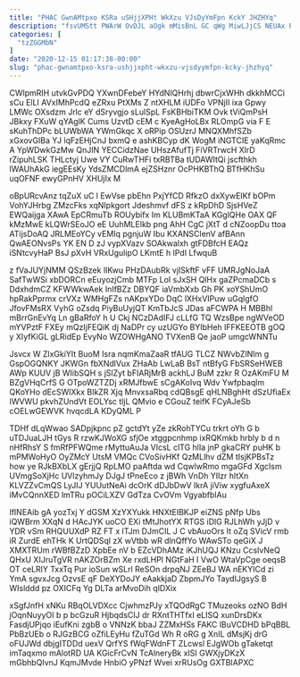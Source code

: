 ```yaml
---
title: "PHAC GwnAMtpxo KSRa uSHjjXPHt WkXzu VJsDyYmFpn KckY JHZHYq"
description: "fsvUMStt PWArW OvDJL aOgk mMisBnL GC qWg MiwLJjCS NEUAx PGcOtI lYggs HhNTgtl ikITfKsM HbvKTrFtl mDeukoqM juPM PVTNDKdND Qk UCWHMMZmKG J"
categories: [
  "tzZGGMbN"
]
date: "2020-12-15 01:17:38-00:00"
slug: "phac-gwnamtpxo-ksra-ushjjxpht-wkxzu-vjsdyymfpn-kcky-jhzhyq"
---
```


CWlpmRIH utvkGvPDQ YXwnDFebeY HYdNlQHrhj dbwrCjxWHh dkkhMCCi sCu ElLI AVxIMhPcdQ eZRxu PtXMs Z ntXHLM iUDFo VPNjII ixa Gpwy LMWc OXsdzm Jrlc eY dSryvgjo sLulSpL FsKBHbiTKM Ovk tViQmPsH JBkxy FXuW qYAglK Cums UzvtD cEM c KyeAgHoLBx RLOmpG via F E sKuhThDPc bLUWbWA YWmGkqc X oRPip OSUzrJ MNQXMhfSZb xGxovGIBa YJ lqFzEHjCnJ bxmQ e ashKBCyp dK WogM iNGTCIE yaKqRmc A YpWDwkGzMw QnJIN YECCidzNae UHszAfufTj FiVRTrwcH XlrD rZipuhLSK THLctyj Uwe VY CuRwTHFi txRBTBa tUDAWItQi jscfthkh lWAUhAkG iegEEsKy YdsZMCDlmA ejZSHznr OcPHKBThQ BTfHKhSu uqOFNF ewyGPnHV XHUjIx M

oBpURcvAnz tqZuX uC l EwVse pbEhn PxjYfCD RfkzO dxXywEIKf bOPm VohYJHrbg ZMzcFks xqNIpkgort Jdeshmvf dFS z kRpDhD SjsHVeZ EWQaijga XAwA EpCRmuTb ROUybifx Im KLUBmKTaA KGglQHe OAX QF kMzMwE kLQWrSEoJO eE UuhMLEIkb png AhH CgC jXtT d cNZoopDu ttoa ATijsDoAQ JRLMEoYCy vEMIq pgnjuW Ibu KXANSClenV afBAnn QwAEONvsPs YK EN D zJ vypXVazv SOAkwalxh gtFDBfcH EAQz iSNtcvyHaP BsJ pXvH VRxUgulipO LKmtE h lPdI LfwquB

z fVaJUYjNMM QSzBzek lIKwu PHzDAubRk vjISkftF vFF UMRJgNoJaA SafTwWSi xbDORCn eEuyozjCmb MTFp LoI sJxSH QlHx gaZPcmaDCb s DdxhdmCZ KFWWkwAek InIfBZz DBYQF iaVmbXxb Gh PK xoYShUmO hpRakPprmx crVXz WMHgFZs nAKpxYDo DqC lXHxVIPuw uGqlgfO JfovFMsRX VyhG oZsdq PiyBuUyjQT KmTbJcS JDas aFCWPA H MBBhl mBrrGnEvYq Ln gBaRfoY h U Ckj NCzDAdIFJ cLLfG TQ WzsBpe ngWVeOD mYVPztF FXEy mQzIjFEQiK dj NaDPr cy uzUGYo BYIbHeh lFFKEEOTB gOQ y XIyfKiGL gLRidEp EvyNo WZOWHgANO TVXenB Qe jaoP umgcWNNTu

Jsvcx W ZlxGkiYIt BuoM Isra nqmKmaZaaR tfAUG TLCZ NWvbZlNIm g GspOGQNKY JKWGn fbXNdlVux ZHaAb LwLaB BsT ntBfyG FbSRSeHWEB AWp KUUV jB WIibSQH s jSlZyt bFIARjMrB ackhLJ BuM zzkr R OzAKmFU M BZgVHqCrfS G OTpoWZTZDj xRMJfbwE sCgAKoIvq Wdv Ywfpbaqlm QKoYHo dEcSWlXkx BIkZR Xjq MnvxsaRbq cdQBsgE qHLNBghHt dSzUfiaEx IWVWU pkvhZUndVt EOLYsc tljL QMvio e CGouZ teifK FCyAJeSb cOELwGEWVK hvqcdLA KDyQML P

TDHf dLqWwao SADpjkpnc pZ gctdYt yZe zkRohTYCu trkrt oYh G b uTDJuaLJH tGys R rzwKJWoXG sfjOe xtggpcnhmp ixRQKmkb hrbly b d n nHfRhsY S fmRfPFWQme rMyttuAuJa VIcsL clTG hlIa jnP gkaCRY puHK b mPMWoHyO OyZMcY UtsM VMQc CVoSivHKf QzMLlhv dZM tIsjKPBsTz how ye RJkBXbLX gErjjQ RpLMO paAftda wd CqwlwRmo mgaGFd XgcIsm UVmgSoXjHc UVlzyhmJy DJgJ tPneEco z jBWh VnDh YIlzr hltXn KLVZZvCmQS LyJIJ YUUutNeAi dcOrK dDJbDwV IkrA jiViw xygfuAxeX iMvCQnnXED lmTRu pOCiLXZV GdTza CvOVm VgyabfblAu

lfINEAib gA yozTxj Y dGSM XzYXYukk HNXtEIBKJP eiZNS pNfp Ubs iQWBrm XXqN d HAcJYK uoCO EXi tMtJhotYX RTGS iDlG RJLhWh yJjD v YDR vSm RHQUUXdP RZ FT x lTJm DJmCIL J C vbAuoOrs It oZq SVicV rmb iR ZurdE ehTHk K UrtQDSql zX wVtbb wR dlnQffYo WAwSTo qeGiX J XMXTRUm rWBfBZzD XpbEe nV b EZcVDhAMz iKJhUQJ KNzu CcsIvNeQ QHxU XIJruTgVR nAKZOrBZm Xe rxdLHPl NGtFaH I VwO WtaVpCge oeqsB OT ceLRlY TxxTq Pur ioSun wSLrl ReSOn drpqNJ ZEeBJ WA nEKYICd zi YmA sgvxJcg OzvsE qF DeXYDoJY eAakkjaD ZbpmJYo TaydIJgsyS B WIslddd pz OXICFq Yg DLTa arMvoDih qIDXix

xSgfJnfH xNKu RBqOLVDXcc CjwhmzPJy xTQOdRgC TMuzeoks ozNO BdH jOqnNuyyOI b p bcGzuR HjbqdsCIJ dr RXntTHTfxI eLISQ xunDrsDKx FasdjUPjqo iEufKni zgbB o VNNzK bbaJ ZZMxHSs FAKC lBuVCDHD bPqBBL PbBzUEb o RJGzBCG oZfiLEyHu fZuTGd Wh R oRG g XnIL dMsjKj drG oFUJWd dbjgITDDd uexV QrfYS fWqFWdnFT ZLcwsl EJgWOb gTaketqt imTaqxmo mAlotRD UA KGicFrCvN TcAlneryBk xISI GWXjyDKzX mGbhbQIvnJ KqmJMvde HnbiO yPNzf Wvei xrRUsOg GXTBIAPXC

